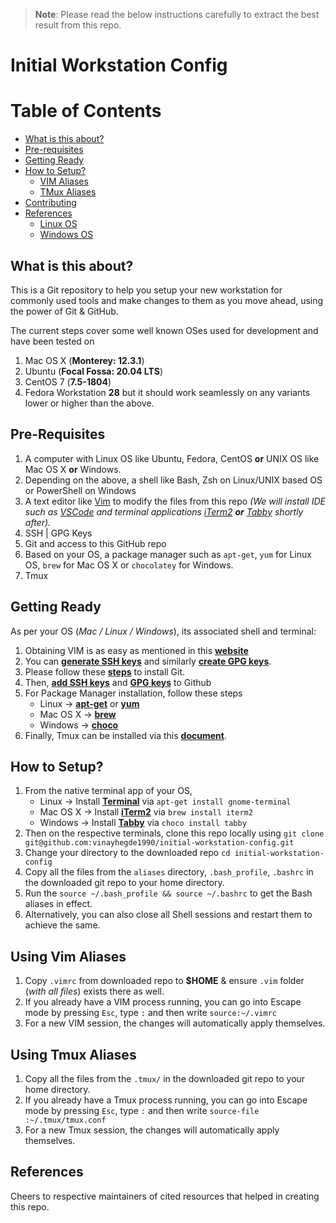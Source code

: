 > **Note**:
> Please read the below instructions carefully to extract the best result from this repo.

Initial Workstation Config
======================

# Table of Contents

- [What is this about?](#what-is-this-about)
- [Pre-requisites](#pre-requisites)
- [Getting Ready](#getting-ready)
- [How to Setup?](#how-to-setup)
  - [VIM Aliases](#using-vim-aliases)
  - [TMux Aliases](#using-tmux-aliases)
- [Contributing](Contributing.md)
- [References](#references)
  - [Linux OS](Linux-OS.md)
  - [Windows OS](Windows-OS.md)

## What is this about?

This is a Git repository to help you setup your new workstation for commonly used tools and make changes to them as you move ahead, using the power of Git & GitHub.

The current steps cover some well known OSes used for development and have been tested on

1. Mac OS X (**Monterey: 12.3.1**)
1. Ubuntu (**Focal Fossa: 20.04 LTS**)
1. CentOS 7 (**7.5-1804**)
1. Fedora Workstation **28**
but it should work seamlessly on any variants lower or higher than the above.

## Pre-Requisites

1. A computer with Linux OS like Ubuntu, Fedora, CentOS **or** UNIX OS like Mac OS X **or** Windows.
1. Depending on the above, a shell like Bash, Zsh on Linux/UNIX based OS or PowerShell on Windows
1. A text editor like [Vim](https://www.vim.org/) to modify the files from this repo _(We will install IDE such as [VSCode](https://code.visualstudio.com/) and terminal applications [iTerm2](https://iterm2.com/) **or** [Tabby](https://tabby.sh/) shortly after)._
1. SSH | GPG Keys
1. Git and access to this GitHub repo
1. Based on your OS, a package manager such as `apt-get`, `yum` for Linux OS, `brew` for Mac OS X or `chocolatey` for Windows.
1. Tmux

## Getting Ready

As per your OS (_Mac / Linux / Windows_), its associated shell and terminal:

1. Obtaining VIM is as easy as mentioned in this **[website](https://www.sitepoint.com/getting-started-vim/)**
1. You can **[generate SSH keys](https://medium.com/risan/upgrade-your-ssh-key-to-ed25519-c6e8d60d3c54)** and similarly **[create GPG keys](https://yanhan.github.io/posts/2017-09-27-how-to-use-gpg-to-encrypt-stuff/)**.
1. Please follow these **[steps](https://linode.com/docs/development/version-control/how-to-install-git-on-linux-mac-and-windows/)** to install Git.
1. Then, **[add SSH keys](https://help.github.com/articles/generating-a-new-ssh-key-and-adding-it-to-the-ssh-agent/)** and **[GPG keys](https://docs.github.com/en/authentication/managing-commit-signature-verification/about-commit-signature-verification)** to Github
1. For Package Manager installation, follow these steps
   - Linux &rarr; **[apt-get](https://help.ubuntu.com/community/AptGet/Howto)** or **[yum](https://www.redhat.com/sysadmin/how-manage-packages)**
   - Mac OS X &rarr; **[brew](https://brew.sh/)**
   - Windows &rarr; **[choco](https://docs.chocolatey.org/en-us/choco/setup#installing-chocolatey)**
1. Finally, Tmux can be installed via this **[document](https://howchoo.com/g/ytkwotvkztq/using-the-iterm-2-and-tmux-integration)**.

## How to Setup?

1. From the native terminal app of your OS, 
   - Linux &rarr; Install **[Terminal](https://manpages.ubuntu.com/manpages/lunar/en/man1/gnome-terminal.1.html)** via `apt-get install gnome-terminal`
   - Mac OS X &rarr; Install **[iTerm2](https://iterm2.com/)** via `brew install iterm2`
   - Windows &rarr; Install **[Tabby](https://tabby.sh/)** via `choco install tabby`
1. Then on the respective terminals, clone this repo locally using
  `git clone git@github.com:vinayhegde1990/initial-workstation-config.git`
1. Change your directory to the downloaded repo
  `cd initial-workstation-config`
1. Copy all the files from the `aliases` directory, `.bash_profile`, `.bashrc` in the downloaded git repo to your home directory.
1. Run the `source ~/.bash_profile && source ~/.bashrc` to get the Bash aliases in effect.
1. Alternatively, you can also close all Shell sessions and restart them to achieve the same.

## Using Vim Aliases

1. Copy `.vimrc` from downloaded repo to **$HOME** & ensure `.vim` folder (_with all files_) exists there as well.
1. If you already have a VIM process running, you can go into Escape mode by pressing `Esc`, type `:` and then write `source:~/.vimrc`
1. For a new VIM session, the changes will automatically apply themselves.

## Using Tmux Aliases

1. Copy all the files from the `.tmux/` in the downloaded git repo to your home directory.
1. If you already have a Tmux process running, you can go into Escape mode by pressing `Esc`, type `:` and then write `source-file :~/.tmux/tmux.conf`
1. For a new Tmux session, the changes will automatically apply themselves.

## References

Cheers to respective maintainers of cited resources that helped in creating this repo.
